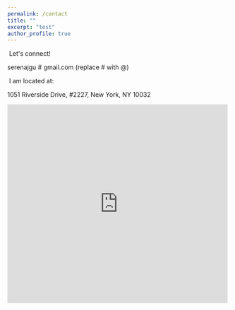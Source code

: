```yaml
---
permalink: /contact
title: ""
excerpt: "test"
author_profile: true
---
```

<style>
    .page__content .smallfont {
        font-size: 2vh;
        white-space: pre-wrap;
    }
</style>

<div class="center">
<i class="far fa-envelope"></i>&nbsp;Let's connect! <p class="smallfont">serenajgu # gmail.com (replace # with @) <br></p>
<i class="far fa-map"></i>&nbsp;I am located at: <p class="smallfont">1051 Riverside Drive, #2227, New York, NY 10032 </p>
</div>
<div class="center">
<iframe src="https://www.google.com/maps/embed?pb=!1m18!1m12!1m3!1d3018.3488264888924!2d-73.94700792299895!3d40.84226462962918!2m3!1f0!2f0!3f0!3m2!1i1024!2i768!4f13.1!3m3!1m2!1s0x89c2f78b42cd003b%3A0xa522883413152a2!2sHerbert%20Pardes%20Building%2C%201051%20Riverside%20Dr%2C%20New%20York%2C%20NY%2010032!5e0!3m2!1sen!2sus!4v1691978894853!5m2!1sen!2sus" width="600" height="450" style="border:0; max-width: 99%;" allowfullscreen="" loading="lazy" referrerpolicy="no-referrer-when-downgrade"></iframe>
</div>
